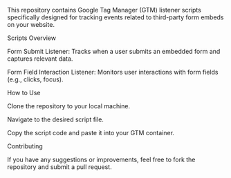 This repository contains Google Tag Manager (GTM) listener scripts specifically designed for tracking events related to third-party form embeds on your website.

Scripts Overview

Form Submit Listener: Tracks when a user submits an embedded form and captures relevant data.

Form Field Interaction Listener: Monitors user interactions with form fields (e.g., clicks, focus).

How to Use

Clone the repository to your local machine.

Navigate to the desired script file.

Copy the script code and paste it into your GTM container.

Contributing

If you have any suggestions or improvements, feel free to fork the repository and submit a pull request.
